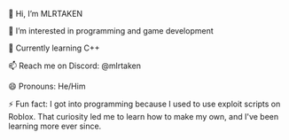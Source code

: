 👋 Hi, I’m MLRTAKEN

👀 I’m interested in programming and game development

🌱 Currently learning C++

📫 Reach me on Discord: @mlrtaken

😄 Pronouns: He/Him

⚡ Fun fact: I got into programming because I used to use exploit scripts on Roblox. That curiosity led me to learn how to make my own, and I've been learning more ever since.

